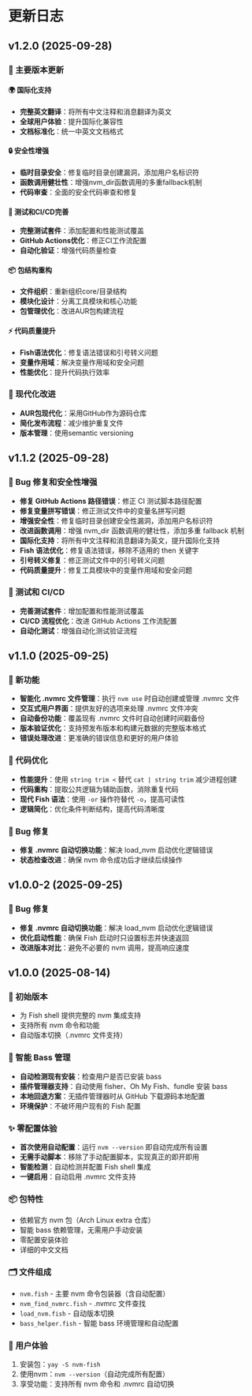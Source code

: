 # 更新日志

## v1.2.0 (2025-09-28)

### 🎉 主要版本更新

#### 🌍 国际化支持
- **完整英文翻译**：将所有中文注释和消息翻译为英文
- **全球用户体验**：提升国际化兼容性
- **文档标准化**：统一中英文文档格式

#### 🔒 安全性增强
- **临时目录安全**：修复临时目录创建漏洞，添加用户名标识符
- **函数调用健壮性**：增强nvm_dir函数调用的多重fallback机制
- **代码审查**：全面的安全代码审查和修复

#### 🧪 测试和CI/CD完善
- **完整测试套件**：添加配置和性能测试覆盖
- **GitHub Actions优化**：修正CI工作流配置
- **自动化验证**：增强代码质量检查

#### 📦 包结构重构
- **文件组织**：重新组织core/目录结构
- **模块化设计**：分离工具模块和核心功能
- **包管理优化**：改进AUR包构建流程

#### ⚡ 代码质量提升
- **Fish语法优化**：修复语法错误和引号转义问题
- **变量作用域**：解决变量作用域和安全问题
- **性能优化**：提升代码执行效率

### 🔄 现代化改进
- **AUR包现代化**：采用GitHub作为源码仓库
- **简化发布流程**：减少维护重复文件
- **版本管理**：使用semantic versioning

## v1.1.2 (2025-09-28)

### 🔧 Bug 修复和安全性增强

- **修复 GitHub Actions 路径错误**：修正 CI 测试脚本路径配置
- **修复变量拼写错误**：修正测试文件中的变量名拼写问题
- **增强安全性**：修复临时目录创建安全性漏洞，添加用户名标识符
- **改进函数调用**：增强 nvm_dir 函数调用的健壮性，添加多重 fallback 机制
- **国际化支持**：将所有中文注释和消息翻译为英文，提升国际化支持
- **Fish 语法优化**：修复语法错误，移除不适用的 then 关键字
- **引号转义修复**：修正测试文件中的引号转义问题
- **代码质量提升**：修复工具模块中的变量作用域和安全问题

### 🧪 测试和 CI/CD

- **完善测试套件**：增加配置和性能测试覆盖
- **CI/CD 流程优化**：改进 GitHub Actions 工作流配置
- **自动化测试**：增强自动化测试验证流程

## v1.1.0 (2025-09-25)

### 🎉 新功能

- **智能化 .nvmrc 文件管理**：执行 `nvm use` 时自动创建或管理 .nvmrc 文件
- **交互式用户界面**：提供友好的选项来处理 .nvmrc 文件冲突
- **自动备份功能**：覆盖现有 .nvmrc 文件时自动创建时间戳备份
- **版本验证优化**：支持预发布版本和构建元数据的完整版本格式
- **错误处理改进**：更准确的错误信息和更好的用户体验

### 🔧 代码优化

- **性能提升**：使用 `string trim <` 替代 `cat | string trim` 减少进程创建
- **代码重构**：提取公共逻辑为辅助函数，消除重复代码
- **现代 Fish 语法**：使用 `-or` 操作符替代 `-o`，提高可读性
- **逻辑简化**：优化条件判断结构，提高代码清晰度

### 🐛 Bug 修复

- **修复 .nvmrc 自动切换功能**：解决 load_nvm 启动优化逻辑错误
- **状态检查改进**：确保 nvm 命令成功后才继续后续操作

## v1.0.0-2 (2025-09-25)

### 🔧 Bug 修复

- **修复 .nvmrc 自动切换功能**：解决 load_nvm 启动优化逻辑错误
- **优化启动性能**：确保 Fish 启动时只设置标志并快速返回
- **改进版本对比**：避免不必要的 nvm 调用，提高响应速度

## v1.0.0 (2025-08-14)

### 🎉 初始版本

- 为 Fish shell 提供完整的 nvm 集成支持
- 支持所有 nvm 命令和功能
- 自动版本切换（.nvmrc 文件支持）

### 🔧 智能 Bass 管理

- **自动检测现有安装**：检查用户是否已安装 bass
- **插件管理器支持**：自动使用 fisher、Oh My Fish、fundle 安装 bass
- **本地回退方案**：无插件管理器时从 GitHub 下载源码本地配置
- **环境保护**：不破坏用户现有的 Fish 配置

### ✨ 零配置体验

- **首次使用自动配置**：运行 `nvm --version` 即自动完成所有设置
- **无需手动脚本**：移除了手动配置脚本，实现真正的即开即用
- **智能检测**：自动检测并配置 Fish shell 集成
- **一键启用**：自动启用 .nvmrc 文件支持

### 📦 包特性

- 依赖官方 nvm 包（Arch Linux extra 仓库）
- 智能 bass 依赖管理，无需用户手动安装
- 零配置安装体验
- 详细的中文文档

### 🗂️ 文件组成

- `nvm.fish` - 主要 nvm 命令包装器（含自动配置）
- `nvm_find_nvmrc.fish` - .nvmrc 文件查找
- `load_nvm.fish` - 自动版本切换
- `bass_helper.fish` - 智能 bass 环境管理和自动配置

### 🚀 用户体验

1. 安装包：`yay -S nvm-fish`
2. 使用nvm：`nvm --version`（自动完成所有配置）
3. 享受功能：支持所有 nvm 命令和 .nvmrc 自动切换